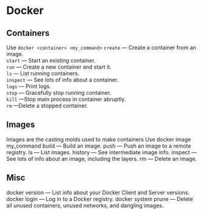 # Docker

## Containers

Use `docker <container> <my_command>`
`create` — Create a container from an image.  
`start` — Start an existing container.  
`run` — Create a new container and start it.  
`ls` — List running containers.  
`inspect` — See lots of info about a container.  
`logs` — Print logs.  
`stop` — Gracefully stop running container.  
`kill` —Stop main process in container abruptly.  
`rm` —Delete a stopped container.

## Images

Images are the casting molds used to make containers
Use docker image my_command
build — Build an image.
push — Push an image to a remote registry.
ls — List images.
history — See intermediate image info.
inspect — See lots of info about an image, including the layers.
rm — Delete an image.

## Misc

docker version — List info about your Docker Client and Server versions.
docker login — Log in to a Docker registry.
docker system prune — Delete all unused containers, unused networks, and dangling images.
